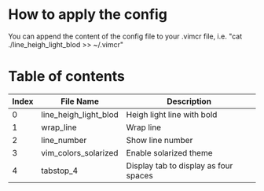 # How to apply the config
You can append the content of the config file to your .vimcr file, i.e. "cat ./line_heigh_light_blod >> ~/.vimcr"

# Table of contents
Index|File Name|Description 
-----|---------|------------
0|line_heigh_light_blod|Heigh light line with bold
1|wrap_line|Wrap line
2|line_number|Show line number
3|vim_colors_solarized|Enable solarized theme
4|tabstop_4|Display tab to display as four spaces
